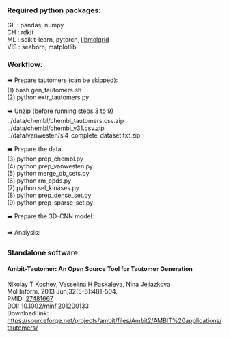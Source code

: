 ### Required python packages:
GE  : pandas, numpy\
CH  : rdkit\
ML  : scikit-learn, pytorch, [libmolgrid](https://github.com/gnina/libmolgrid)\
VIS : seaborn, matplotlib

### Workflow:
:arrow_right: Prepare tautomers (can be skipped):\
(1) bash gen_tautomers.sh \
(2) python extr_tautomers.py

:arrow_right: Unzip (before running steps 3 to 9)\
../data/chembl/chembl_tautomers.csv.zip\
../data/chembl/chembl_v31.csv.zip\
../data/vanwesten/si4_complete_dataset.txt.zip

:arrow_right: Prepare the data\
(3) python prep_chembl.py\
(4) python prep_vanwesten.py\
(5) python merge_db_sets.py\
(6) python rm_cpds.py\
(7) python sel_kinases.py\
(8) python prep_dense_set.py\
(9) python prep_sparse_set.py

:arrow_right: Prepare the 3D-CNN model:

:arrow_right: Analysis:

### Standalone software:
#### Ambit-Tautomer: An Open Source Tool for Tautomer Generation
Nikolay T Kochev, Vesselina H Paskaleva, Nina Jeliazkova\
Mol Inform. 2013 Jun;32(5-6):481-504.\
PMID: [27481667](https://pubmed.ncbi.nlm.nih.gov/27481667/)\
DOI: [10.1002/minf.201200133](https://onlinelibrary.wiley.com/doi/abs/10.1002/minf.201200133)\
Download link: https://sourceforge.net/projects/ambit/files/Ambit2/AMBIT%20applications/tautomers/
